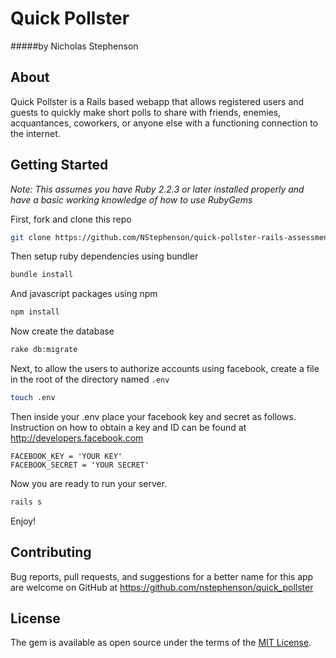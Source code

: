 # Quick Pollster
#####by Nicholas Stephenson

## About

Quick Pollster is a Rails based webapp that allows registered users and guests to quickly make short polls to share with friends, enemies, acquantances, coworkers, or anyone else with a functioning connection to the internet.

## Getting Started

*Note: This assumes you have Ruby 2.2.3 or later installed properly and have a basic working knowledge of how to use RubyGems*

First, fork and clone this repo

```bash
git clone https://github.com/NStephenson/quick-pollster-rails-assessment.git
```

Then setup ruby dependencies using bundler

```bash
bundle install
```

And javascript packages using npm

```bash
npm install
```

Now create the database

```bash
rake db:migrate
```

Next, to allow the users to authorize accounts using facebook, create a file in the root of the directory named `.env`

```bash
touch .env
```

Then inside your .env place your facebook key and secret as follows. Instruction on how to obtain a key and ID can be found at http://developers.facebook.com

```
FACEBOOK_KEY = 'YOUR KEY'
FACEBOOK_SECRET = 'YOUR SECRET'
```

Now you are ready to run your server.

```bash
rails s
```

Enjoy!


## Contributing

Bug reports, pull requests, and suggestions for a better name for this app are welcome on GitHub at https://github.com/nstephenson/quick_pollster


## License

The gem is available as open source under the terms of the [MIT License](http://opensource.org/licenses/MIT).